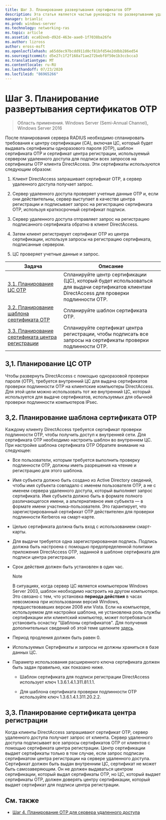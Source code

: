 ```yaml
---
title: Шаг 3. Планирование развертывания сертификатов OTP
description: Эта статья является частью руководств по развертыванию удаленного доступа с помощью проверки подлинности OTP в Windows Server 2016.
manager: brianlic
ms.prod: windows-server
ms.technology: networking-ras
ms.topic: article
ms.assetid: eca02eeb-d92d-463e-aae0-1f7038ba26fe
ms.author: lizross
author: eross-msft
ms.openlocfilehash: a65ddec97bcdd911d0cf81bfd54e2ddbb286ed54
ms.sourcegitcommit: d5e27c1f2f168a71ae272bebf8f50e1b3ccbcca3
ms.translationtype: MT
ms.contentlocale: ru-RU
ms.lasthandoff: 07/23/2020
ms.locfileid: "86965266"
---
```

# <a name="step-3-plan-otp-certificate-deployment"></a>Шаг 3. Планирование развертывания сертификатов OTP

>Область применения. Windows Server (Semi-Annual Channel), Windows Server 2016

После планирования сервера RADIUS необходимо спланировать требования к центру сертификации (CA), включая ЦС, который будет выдавать сертификаты одноразового пароля (OTP), шаблон сертификата OTP и сертификат центра регистрации, используемый сервером удаленного доступа для подписи всех запросов на сертификаты OTP клиента DirectAccess. Эти сертификаты используются следующим образом:  
  
1.  Клиент DirectAccess запрашивает сертификат OTP, а сервер удаленного доступа получает запрос.  
  
2.  Сервер удаленного доступа проверяет учетные данные OTP и, если они действительны, сервер выступает в качестве центра регистрации и подписывает запрос на регистрацию сертификата OTP, используя краткосрочный сертификат подписи.  
  
3.  Сервер удаленного доступа отправляет запрос на регистрацию подписанного сертификата обратно в клиент DirectAccess.  
  
4.  Затем клиент регистрирует сертификат OTP из центра сертификации, используя запросы на регистрацию сертификата, подписанные сервером.  
  
5.  ЦС проверяет учетные данные и запрос.  
  
|Задача|Описание|  
|----|--------|  
|[3,1. Планирование ЦС OTP](#bkmk_3_1_CA)|Спланируйте центр сертификации (ЦС), который будет использоваться для выдачи сертификатов клиентам DirectAccess для проверки подлинности OTP.|  
|[3,2. Планирование шаблона сертификата OTP](#bkmk_3_2_OTP_Cert)|Спланируйте шаблон сертификата OTP.|
|[3,3. Планирование сертификата центра регистрации](#bkmk_33RACert)|Спланируйте сертификат центра регистрации, чтобы подписать все запросы на сертификаты проверки подлинности OTP.|

## <a name="31-plan-the-otp-ca"></a><a name="bkmk_3_1_CA"></a>3,1. Планирование ЦС OTP  
Чтобы развернуть DirectAccess с помощью одноразовой проверки пароля (OTP), требуется внутренний ЦС для выдача сертификатов проверки подлинности OTP на клиентские компьютеры DirectAccess. Для этой цели можно использовать тот же внутренний ЦС, который используется для выдаче сертификатов, используемых для обычной проверки подлинности компьютеров IPsec.  
  
## <a name="32-plan-the-otp-certificate-template"></a><a name="bkmk_3_2_OTP_Cert"></a>3,2. Планирование шаблона сертификата OTP  
Каждому клиенту DirectAccess требуется сертификат проверки подлинности OTP, чтобы получить доступ к внутренней сети. Для сертификата OTP необходимо настроить шаблон во внутреннем ЦС. При настройке шаблона сертификата OTP Обратите внимание на следующее:  
  
-   Все пользователи, которым требуется выполнить проверку подлинности OTP, должны иметь разрешения на чтение и регистрацию для этого шаблона.  
  
-   Имя субъекта должно быть создано из Active Directory сведений, чтобы имя субъекта совпадало с именем пользователя OTP, а не с именем сервера удаленного доступа, который выполняет запрос сертификата. Имя субъекта должно быть в формате полного различающегося имени, а альтернативное имя субъекта — в формате имени участника-пользователя. Это гарантирует, что зарегистрированный сертификат OTP действителен для проверки подлинности Kerberos на смарт-карте.  
  
-   Целью сертификата должна быть вход с использованием смарт-карты.  
  
-   Для выдачи требуется одна зарегистрированная подпись. Подпись должна быть настроена с помощью предопределенной политики приложения DirectAccess OTP, заданной в шаблоне сертификата для подписи центра регистрации.  
  
-   Срок действия должен быть установлен в один час.  
  
    > [!NOTE]  
    > В ситуациях, когда сервер ЦС является компьютером Windows Server 2003, шаблон необходимо настроить на другом компьютере. Это связано с тем, что установка **периода действия** в часах невозможна при использовании версий Windows, предшествовавших версии 2008 или Vista. Если на компьютере, используемом для настройки шаблона, не установлена роль службы сертификации или клиентский компьютер, может потребоваться установить оснастку "Шаблоны сертификатов". Для получения дополнительных сведений об этой теме щелкните [здесь](/previous-versions/windows/it-pro/windows-server-2008-R2-and-2008/cc732445(v=ws.11)).  
  
-   Период продления должен быть равен 0.  
  
-   Используемых Сертификаты и запросы не должны храниться в базе данных ЦС.  
  
-   Параметр использования расширенного ключа сертификата должен быть задан правильно, как показано ниже.  
  
    -   Шаблон сертификата для подписи регистрации DirectAccess использует ключ 1.3.6.1.4.1.311.81.1.1.  
  
    -   Для шаблона сертификата проверки подлинности OTP используйте ключ 1.3.6.1.4.1.311.20.2.2.  
  
## <a name="33-plan-the-registration-authority-certificate"></a><a name="bkmk_33RACert"></a>3,3. Планирование сертификата центра регистрации  
Когда клиенты DirectAccess запрашивают сертификат OTP, сервер удаленного доступа получает запрос от клиента. Сервер удаленного доступа подписывает все запросы сертификатов OTP от клиентов с помощью сертификата центра регистрации. Центр сертификации выдает сертификаты только в том случае, если запрос подписан сертификатом центра регистрации на сервере удаленного доступа. Сертификат должен быть выдан внутренним ЦС, сертификат не может быть самозаверяющим. Он не должен выдаваться центром сертификации, который выдал сертификаты OTP, но ЦС, который выдает сертификаты OTP, должен доверять центру сертификации, который выдает сертификат для подписи центра регистрации.  
  
## <a name="see-also"></a><a name="BKMK_Links"></a> См. также  
  
-   [Шаг 4. Планирование OTP для сервера удаленного доступа](Step-4-Plan-for-OTP-on-the-Remote-Access-Server.md)  
  
